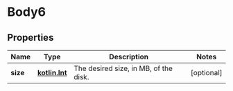 
# Body6

## Properties
Name | Type | Description | Notes
------------ | ------------- | ------------- | -------------
**size** | [**kotlin.Int**](.md) | The desired size, in MB, of the disk.  |  [optional]




